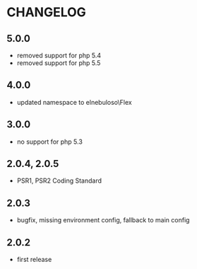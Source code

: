 # CHANGELOG

## 5.0.0

- removed support for php 5.4
- removed support for php 5.5

## 4.0.0

- updated namespace to elnebuloso\Flex

## 3.0.0

- no support for php 5.3

## 2.0.4, 2.0.5

- PSR1, PSR2 Coding Standard

## 2.0.3

- bugfix, missing environment config, fallback to main config

## 2.0.2

- first release
